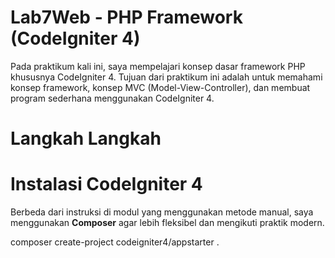 # Lab7Web - PHP Framework (CodeIgniter 4)

Pada praktikum kali ini, saya mempelajari konsep dasar framework PHP khususnya CodeIgniter 4. Tujuan dari praktikum ini adalah untuk memahami konsep framework, konsep MVC (Model-View-Controller), dan membuat program sederhana menggunakan CodeIgniter 4.

# **Langkah Langkah**

# Instalasi CodeIgniter 4

Berbeda dari instruksi di modul yang menggunakan metode manual, saya menggunakan **Composer** agar lebih fleksibel dan mengikuti praktik modern.

composer create-project codeigniter4/appstarter . 
